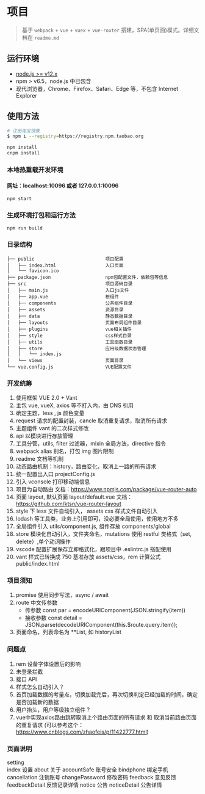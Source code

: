 # 项目

> 基于 `webpack` + `vue` + `vuex` + `vue-router` 搭建，SPA(单页面)模式。详细文档在 `readme.md`

## 运行环境

- [node.js >= v12.x ](https://nodejs.org/)
- npm > v6.5，node.js 中已包含
- 现代浏览器，Chrome、Firefox、Safari、Edge 等，不包含 Internet Explorer

## 使用方法

```bash
# 注册淘宝镜像
$ npm i --registry=https://registry.npm.taobao.org

npm install
cnpm install
```

### 本地热重载开发环境

#### 网址：localhost:10096 或者 127.0.0.1:10096

```
npm start
```

### 生成环境打包和运行方法

```
npm run build
```

### 目录结构

```
├── public                          项目配置
│   ├── index.html                  入口页面
│   └── favicon.ico
├── package.json                    npm包配置文件，依赖包等信息
├── src                             项目源码目录
│   ├── main.js                     入口js文件
│   ├── app.vue                     根组件
│   ├── components                  公共组件目录
│   ├── assets                      资源目录
│   ├── data                        静态数据目录
│   ├── layouts                     页面布局组件目录
│   ├── plugins                     vue相关插件
│   ├── style                       css样式目录
│   ├── utils                       工具函数目录
│   ├── store                       应用级数据状态管理
│   │   └── index.js
│   └── views                       页面目录
└── vue.config.js                   VUE配置文件
```

### 开发统筹

1. 使用框架 VUE 2.0 + Vant
2. 主包 vue, vueX, axios 等不打入内，由 DNS 引用
3. 确定主题，less , js 颜色变量
4. request 请求的配置封装，cancle 取消重复请求，取消所有请求
5. 主题组件 vant 的二次样式修改
6. api 以模块进行存放管理
7. 工具分管，utils, filter 过滤器，mixin 全局方法，directive 指令
8. webpack alias 别名，打包 img 图片限制
9. readme 文档等机制
10. 动态路由机制：history，路由变化，取消上一路的所有请求
11. 统一配置出入口 projectConfig.js
12. 引入 vconsole 打印移动端信息
13. 项目为自动路由 文档：https://www.npmjs.com/package/vue-router-auto
14. 页面 layout, 默认页面 layout/default.vue 文档：https://github.com/ktsn/vue-router-layout
15. style 下 less 文件自动引入， assets css 样式文件自动引入
16. lodash 等工具类，业务上引用即可，没必要全局使用，使用地方不多
17. 全局组件引入 utils/component.js, 组件存放 components/global
18. store 模块化自动引入，文件夹命名，mutations 使用 restful 类格式（set, delete）,单个动词操作
19. vscode 配置扩展保存立即格式化，跟项目中 .eslintrc.js 搭配使用
20. vant 样式已转换成 750 基准存放 assets/css，rem 计算公式 public/index.html


### 项目须知

1. promise 使用同步写法，async / await
2. route 中文传参数 
   * 传参数 const par = encodeURIComponent(JSON.stringify(item))
   * 接收参数 const detail = JSON.parse(decodeURIComponent(this.$route.query.item));
3. 页面命名，列表命名为 **List, 如 historyList


### 问题点

1. rem 设备字体设置后的影响
2. 未登录拦截
3. 接口 API
4. 样式怎么自动引入？
5. 首页加载数据的考量点，切换加载完后，再次切换判定已经加载的时间，确定是否加载新的数据
6. 用户抬头，用户等级独立组件？
7. vue中实现axios路由跳转取消上个路由页面的所有请求 和 取消当前路由页面的重复请求 (可以参考这个：https://www.cnblogs.com/zhaofeis/p/11422777.html)

### 页面说明

setting  
 index 设置
about 关于
accountSafe 账号安全
bindphone 绑定手机
cancellation 注销账号
changePassword 修改密码
feedback 意见反馈
feedbackDetail 反馈记录详情
notice 公告
noticeDetail 公告详情
